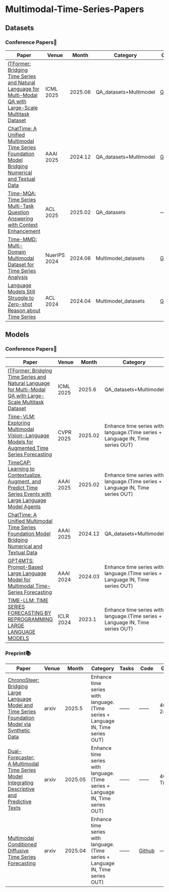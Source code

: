 # Multimodal-Time-Series-Papers
## Datasets
### Conference Papers📑
| Paper                                                                                                                                         | Venue        | Month   | Category               | Code                                                       | Dataset                                                                                                   | Model                                                                                                   |
| --------------------------------------------------------------------------------------------------------------------------------------------- | ------------ | ------- | ---------------------- | ---------------------------------------------------------- | --------------------------------------------------------------------------------------------------------- | ------------------------------------------------------------------------------------------------------- |
| [ITFormer: Bridging Time Series and Natural Language for Multi-Modal QA with Large-Scale Multitask Dataset](https://arxiv.org/abs/2506.20093) | ICML 2025    | 2025.06 | QA_datasets+Multimodel | [Github](https://github.com/Pandalin98/ITFormer-ICML25)    | [Github](https://github.com/Pandalin98/ITFormer-ICML25)                                                   | ——                                                                                                      |
| [ChatTime: A Unified Multimodal Time Series Foundation Model Bridging Numerical and Textual Data](https://arxiv.org/abs/2412.11376)           | AAAI 2025    | 2024.12 | QA_datasets+Multimodel | [Github](https://github.com/ForestsKing/ChatTime)          | [Huggingface](https://huggingface.co/collections/ChengsenWang/chattime-datasets-6731b504efecc8a6e439741c) | [Huggingface](https://huggingface.co/collections/ChengsenWang/chattime-models-6731b650cb98bc7842713fde) |
| [Time-MQA: Time Series Multi-Task Question Answering with Context Enhancement](https://arxiv.org/abs/2503.01875)                              | ACL 2025     | 2025.02 | QA_datasets            | ——                                                         | [Huggingface](https://huggingface.co/Time-MQA)                                                            | [Huggingface](https://huggingface.co/Time-MQA)                                                          |
| [Time-MMD: Multi-Domain Multimodal Dataset for Time Series Analysis](https://arxiv.org/abs/2406.08627)                                        | NuerIPS 2024 | 2024.06 | Multimodel_datasets    | [Github](https://github.com/AdityaLab/Time-MMD)            | [Github](https://github.com/AdityaLab/Time-MMD)                                                           | ——                                                                                                      |
| [Language Models Still Struggle to Zero-shot Reason about Time Series](https://arxiv.org/abs/2404.11757)                                      | ACL 2024     | 2024.04 | Multimodel_datasets    | [Github](https://github.com/behavioral-data/TSandLanguage) | [Github](https://github.com/behavioral-data/TSandLanguage)                                                | ——                                                                                                      |



## Models
### Conference Papers📑

| Paper                                                                                                                                            | Venue     | Month   | Category                                                                       | Tasks                   | Code                                                     | GPU                  | Dataset                                                                                                   | Model                                                                                                   |
| ------------------------------------------------------------------------------------------------------------------------------------------------ | --------- | ------- | ------------------------------------------------------------------------------ | ----------------------- | -------------------------------------------------------- | -------------------- | --------------------------------------------------------------------------------------------------------- | ------------------------------------------------------------------------------------------------------- |
| [ITFormer: Bridging Time Series and Natural Language for Multi-Modal QA with Large-Scale Multitask Dataset](https://arxiv.org/abs/2506.20093)    | ICML 2025 | 2025.6  | QA_datasets+Multimodel                                                         | Time Series Analysis    | [Github](https://github.com/Pandalin98/ITFormer-ICML25)  | 4*H100               | [Github](https://github.com/Pandalin98/ITFormer-ICML25)                                                   | ——                                                                                                      |
| [Time-VLM: Exploring Multimodal Vision-Language Models for Augmented Time Series Forecasting](https://arxiv.org/abs/2502.04395)                  | CVPR 2025 | 2025.02 | Enhance time series with language.(Time series + Language IN, Time series OUT) | Time Series Forecasting | [Github](https://github.com/CityMind-Lab/ICML25-TimeVLM) | RTX A6000 GPU (48GB) | ——                                                                                                        | ——                                                                                                      |
| [TimeCAP: Learning to Contextualize, Augment, and Predict Time Series Events with Large Language Model Agents](https://arxiv.org/abs/2310.01728) | AAAI 2025 | 2025.02 | Enhance time series with language.(Time series + Language IN, Time series OUT) | Time Series Analysis    | [Github](https://github.com/geon0325/TimeCAP)            | ——                   | [Github](https://github.com/geon0325/TimeCAP)                                                             | ——                                                                                                      |
| [ChatTime: A Unified Multimodal Time Series Foundation Model Bridging Numerical and Textual Data](https://arxiv.org/abs/2412.11376)              | AAAI 2025 | 2024.12 | QA_datasets+Multimodel                                                         | Time Series Forecasting | [Github](https://github.com/ForestsKing/ChatTime)        | RTX 4090             | [Huggingface](https://huggingface.co/collections/ChengsenWang/chattime-datasets-6731b504efecc8a6e439741c) | [Huggingface](https://huggingface.co/collections/ChengsenWang/chattime-models-6731b650cb98bc7842713fde) |
| [GPT4MTS: Prompt-Based Large Language Model for Multimodal Time-Series Forecasting](https://ojs.aaai.org/index.php/AAAI/article/view/30383)      | AAAI 2024 | 2024.03 | Enhance time series with language.(Time series + Language IN, Time series OUT) | Time Series Forecasting | ——                                                       | ——                   | ——                                                                                                        | ——                                                                                                      |
| [TIME-LLM: TIME SERIES FORECASTING BY REPROGRAMMING LARGE LANGUAGE MODELS](https://arxiv.org/abs/2310.01728)                                     | ICLR 2024 | 2023.1  | Enhance time series with language.(Time series + Language IN, Time series OUT) | Time Series Forecasting | [Github](https://github.com/KimMeen/Time-LLM)            | 8*A800 (80GB)        | ——                                                                                                        | ——                                                                                                      |

### Preprint📚
| Paper                                                                                                                              | Venue | Month   | Category                                                                       | Tasks | Code                                       | GPU       | Dataset | Model |
| ---------------------------------------------------------------------------------------------------------------------------------- | ----- | ------- | ------------------------------------------------------------------------------ | ----- | ------------------------------------------ | --------- | ------- | ----- |
| [ChronoSteer: Bridging Large Language Model and Time Series Foundation Model via Synthetic Data](https://arxiv.org/abs/2505.10083) | arxiv | 2025.5  | Enhance time series with language.(Time series + Language IN, Time series OUT) | ——    | ——                                         | 4090 24GB | ——      | ——    |
| [Dual-Forecaster: A Multimodal Time Series Model Integrating Descriptive and Predictive Texts](https://arxiv.org/abs/2505.01135)   | arxiv | 2025.05 | Enhance time series with language.(Time series + Language IN, Time series OUT) | ——    | ——                                         | 4070 Ti   | ——      | ——    |
| [Multimodal Conditioned Diffusive Time Series Forecasting](https://arxiv.org/abs/2504.19669)                                       | arxiv | 2025.04 | Enhance time series with language.(Time series + Language IN, Time series OUT) | ——    | [Github](https://github.com/synlp/MCD-TSF) | ——        | ——      | ——    |
